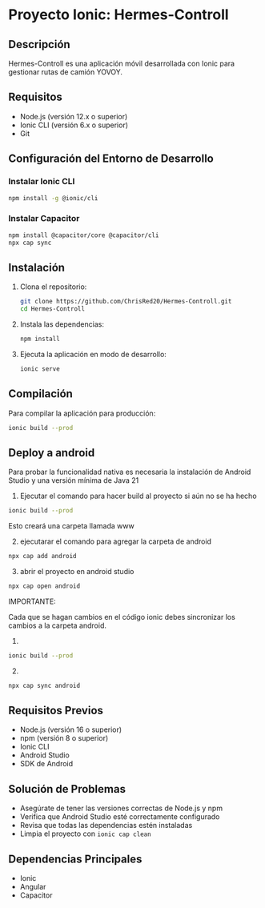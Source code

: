 # Proyecto Ionic: Hermes-Controll

## Descripción

Hermes-Controll es una aplicación móvil desarrollada con Ionic para gestionar rutas de camión YOVOY.

## Requisitos

- Node.js (versión 12.x o superior)
- Ionic CLI (versión 6.x o superior)
- Git

## Configuración del Entorno de Desarrollo

### Instalar Ionic CLI
```bash
npm install -g @ionic/cli
```

### Instalar Capacitor
```bash
npm install @capacitor/core @capacitor/cli
npx cap sync
```

## Instalación

1. Clona el repositorio:

    ```sh
    git clone https://github.com/ChrisRed20/Hermes-Controll.git
    cd Hermes-Controll
    ```

2. Instala las dependencias:

    ```sh
    npm install
    ```

3. Ejecuta la aplicación en modo de desarrollo:

    ```sh
    ionic serve
    ```

## Compilación

Para compilar la aplicación para producción:

```sh
ionic build --prod
```


## Deploy a android 

Para probar la funcionalidad nativa es necesaria la instalación de Android Studio y una versión mínima de Java 21

1. Ejecutar el comando para hacer build al proyecto si aún no se ha hecho

```sh
ionic build --prod
```

Esto creará una carpeta llamada www

2. ejecutarar el comando para agregar la carpeta de android 

```sh
npx cap add android
```

3. abrir el proyecto en android studio 

```sh
npx cap open android
```

IMPORTANTE:

Cada que se hagan cambios en el código ionic debes sincronizar los cambios a la carpeta android.

1.
```sh
ionic build --prod
```

2.
```sh
npx cap sync android 
```
## Requisitos Previos
- Node.js (versión 16 o superior)
- npm (versión 8 o superior)
- Ionic CLI
- Android Studio
- SDK de Android

## Solución de Problemas

- Asegúrate de tener las versiones correctas de Node.js y npm
- Verifica que Android Studio esté correctamente configurado
- Revisa que todas las dependencias estén instaladas
- Limpia el proyecto con `ionic cap clean`

## Dependencias Principales
- Ionic
- Angular
- Capacitor